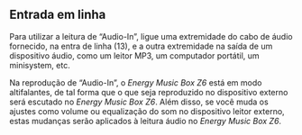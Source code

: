 ## Entrada em linha

Para utilizar a leitura de “Audio-In”, ligue uma extremidade do cabo de áudio fornecido, na entra de linha (13), e a outra extremidade na saída de um dispositivo áudio, como um leitor MP3, um computador portátil, um minisystem, etc.

Na reprodução de “Audio-In”, o *Energy Music Box Z6* está em modo altifalantes,  de tal forma que o que seja reproduzido no dispositivo externo será escutado no *Energy Music Box Z6*. Além disso, se você muda os ajustes como volume ou equalização do som no dispositivo leitor externo, estas mudanças serão aplicados à leitura áudio no *Energy Music Box Z6*.
